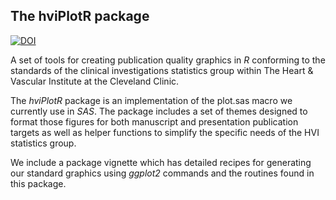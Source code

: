 ## The hviPlotR package ##
[![DOI](https://zenodo.org/badge/5745/ehrlinger/hviPlotR.png)](http://dx.doi.org/10.5281/zenodo.11780)

A set of tools for creating publication quality graphics in *R* conforming to the standards of the clinical investigations statistics group within The Heart \& Vascular Institute at the Cleveland Clinic.

The *hviPlotR* package is an implementation of the plot.sas macro we currently use in *SAS*.  The package includes a set of themes designed to format those figures for both manuscript and presentation publication targets as well as helper functions to simplify the specific needs of the HVI statistics group.

We include a package vignette which has detailed recipes for generating our standard graphics using *ggplot2* commands and the routines found in this package.